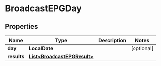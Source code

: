 

# BroadcastEPGDay


## Properties

| Name | Type | Description | Notes |
|------------ | ------------- | ------------- | -------------|
|**day** | **LocalDate** |  |  [optional] |
|**results** | [**List&lt;BroadcastEPGResult&gt;**](BroadcastEPGResult.md) |  |  |



